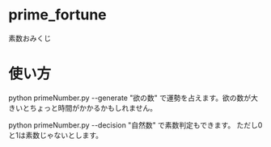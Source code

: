 # prime_fortune
素数おみくじ

# 使い方
python primeNumber.py --generate "欲の数"
で運勢を占えます。欲の数が大きいとちょっと時間がかかるかもしれません。

python primeNumber.py --decision "自然数"
で素数判定もできます。
ただし0と1は素数じゃないとします。


